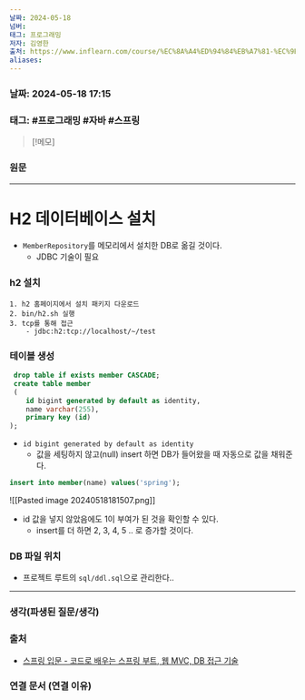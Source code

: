 ```yaml
---
날짜: 2024-05-18
넘버: 
태그: 프로그래밍
저자: 김영한
출처: https://www.inflearn.com/course/%EC%8A%A4%ED%94%84%EB%A7%81-%EC%9E%85%EB%AC%B8-%EC%8A%A4%ED%94%84%EB%A7%81%EB%B6%80%ED%8A%B8
aliases:
---
```

### 날짜:  2024-05-18 17:15

### 태그: #프로그래밍 #자바 #스프링

>[!메모]
>

### 원문
---
# H2 데이터베이스 설치
- `MemberRepository`를 메모리에서 설치한 DB로 옮길 것이다.
	- JDBC 기술이 필요
### h2 설치
```
1. h2 홈페이지에서 설치 패키지 다운로드
2. bin/h2.sh 실행
3. tcp를 통해 접근 
	- jdbc:h2:tcp://localhost/~/test
```
### 테이블 생성
```sql
 drop table if exists member CASCADE;
 create table member
 (
	id bigint generated by default as identity,
	name varchar(255),
	primary key (id)
);
```
- `id bigint generated by default as identity`
	- 값을 세팅하지 않고(null) insert 하면 DB가 들어왔을 때 자동으로 값을 채워준다.
```sql
insert into member(name) values('spring');
```
![[Pasted image 20240518181507.png]]
- id 값을 넣지 않았음에도 1이 부여가 된 것을 확인할 수 있다.
	- insert를 더 하면 2, 3, 4, 5 .. 로 증가할 것이다.
### DB 파일 위치
- 프로젝트 루트의 `sql/ddl.sql`으로 관리한다..

---
### 생각(파생된 질문/생각)

### 출처
- [스프링 입문 - 코드로 배우는 스프링 부트, 웹 MVC, DB 접근 기술](https://www.inflearn.com/course/%EC%8A%A4%ED%94%84%EB%A7%81-%EC%9E%85%EB%AC%B8-%EC%8A%A4%ED%94%84%EB%A7%81%EB%B6%80%ED%8A%B8)

### 연결 문서 (연결 이유)
